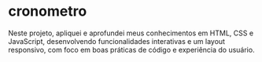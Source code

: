 # cronometro
Neste projeto, apliquei e aprofundei meus conhecimentos em HTML, CSS e JavaScript, desenvolvendo funcionalidades interativas e um layout responsivo, com foco em boas práticas de código e experiência do usuário.
